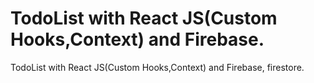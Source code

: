 # TodoList with React JS(Custom Hooks,Context) and Firebase.
 
 TodoList with React JS(Custom Hooks,Context) and Firebase, firestore.
 
 
  
 
   
    
      
        
 
 
  
